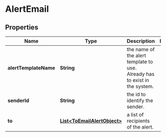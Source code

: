 # AlertEmail

## Properties
Name | Type | Description | Notes
------------ | ------------- | ------------- | -------------
**alertTemplateName** | **String** | the name of the alert template to use. Already has to exist in the system. | 
**senderId** | **String** | the id to identify the sender. | 
**to** | [**List&lt;ToEmailAlertObject&gt;**](ToEmailAlertObject.md) | a list of recipients of the alert. | 
